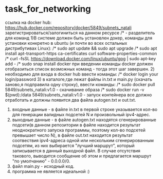 # task_for_networking
ссылка на docker hub: https://hub.docker.com/repository/docker/5849/subnets_natali
зарегистрироваться/залогиниться на данном ресурсе
/* - разделитель для команд
1)В системе должен быть установлен докер, команды для установки конкретно в ubuntu (и почти во всех остальных дистрибутивах Linux): 
/* sudo apt update && sudo apt upgrade 
/* sudo apt install apt-transport-https ca-certificates curl software-properties-common 
/* curl -fsSL https://download.docker.com/linux/ubuntu/gpg | sudo apt-key add - 
/* sudo snap install docker 
при введении команды docker должен отобразиться список возможных команд - тогда этот шаг завершен.
2) необходимо для входа в docker hub ввести команды:
/* docker login 
your login/password
3) в каталоге,где лежат файлы in.txt и main.py (скачать заново,я подправила одну строку), ввести команды:
/* sudo docker pull 5849/subnets_natali:v1.0 - скачивание образа 
/* sudo docker run -v $(pwd):/data 5849/subnets_natali:v1.0  - запуск контейнера
все должно отработать и должны появится два файла autogen.txt и out.txt.


1. входные данные - в файле in.txt в первой строке указывается кол-во для генерации валидных подсетей N и произвольный ipv4-адрес.
2. выходные данные - в файле autogen.txt находятся сгенерированные подсети(в данном репозитории в файле находится результат неоднократного запуска программы,
поэтому кол-во подсетей превышает число N), в файле out.txt находится результат соотвествия ipv4-адреса одной или нескольким сгенерированным подсетям, из них выбирается "лучший маршрут", который записывается в данный выходной файл.
В случае отсутствия такового, выводится сообщение об этом и предлагается маршрут "по умолчанию" - 0.0.0.0/0.
3. файл main.py - исходный код.
4. программа не является идеальной :)
